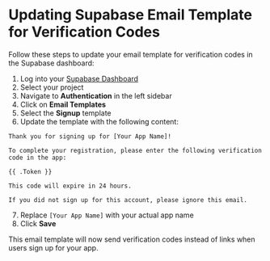 # Updating Supabase Email Template for Verification Codes

Follow these steps to update your email template for verification codes in the Supabase dashboard:

1. Log into your [Supabase Dashboard](https://app.supabase.com)
2. Select your project
3. Navigate to **Authentication** in the left sidebar
4. Click on **Email Templates**
5. Select the **Signup** template
6. Update the template with the following content:

```
Thank you for signing up for [Your App Name]!

To complete your registration, please enter the following verification code in the app:

{{ .Token }}

This code will expire in 24 hours.

If you did not sign up for this account, please ignore this email.
```

7. Replace `[Your App Name]` with your actual app name
8. Click **Save**

This email template will now send verification codes instead of links when users sign up for your app. 